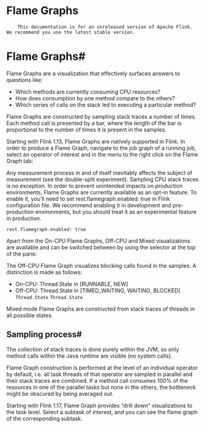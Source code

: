 # Flame Graphs


> 
        This documentation is for an unreleased version of Apache Flink. We recommend you use the latest stable version.
    


# Flame Graphs#


Flame Graphs are a visualization that effectively surfaces answers to questions like:

* Which methods are currently consuming CPU resources?
* How does consumption by one method compare to the others?
* Which series of calls on the stack led to executing a particular method?

Flame Graphs are constructed by sampling stack traces a number of times. Each method call is presented by a bar, where the length of the bar is proportional to the number of times it is present in the samples.


Starting with Flink 1.13, Flame Graphs are natively supported in Flink. In order to produce a Flame Graph, navigate to the job graph of a running job, select an operator of interest and in the menu to the right click on the Flame Graph tab:


> 
  Any measurement process in and of itself inevitably affects the subject of measurement (see the double-split experiment). Sampling CPU stack traces is no exception. In order to prevent unintended impacts on production environments, Flame Graphs are currently available as an opt-in feature. To enable it, you’ll need to set rest.flamegraph.enabled: true in Flink configuration file. We recommend enabling it in development and pre-production environments, but you should treat it as an experimental feature in production.


`rest.flamegraph.enabled: true`

Apart from the On-CPU Flame Graphs, Off-CPU and Mixed visualizations are available and can be switched between by using the selector at the top of the pane:


The Off-CPU Flame Graph visualizes blocking calls found in the samples. A distinction is made as follows:

* On-CPU: Thread.State in [RUNNABLE, NEW]
* Off-CPU: Thread.State in [TIMED_WAITING, WAITING, BLOCKED]
`Thread.State`
`Thread.State`

Mixed mode Flame Graphs are constructed from stack traces of threads in all possible states.


## Sampling process#


The collection of stack traces is done purely within the JVM, so only method calls within the Java runtime are visible (no system calls).


Flame Graph construction is performed at the level of an individual operator by default,
i.e. all task threads of that operator are sampled in parallel and their stack traces are combined.
If a method call consumes 100% of the resources in one of the parallel tasks but none in the others,
the bottleneck might be obscured by being averaged out.


Starting with Flink 1.17, Flame Graph provides “drill down” visualizations to the task level.
Select a subtask of interest, and you can see the flame graph of the corresponding subtask.
